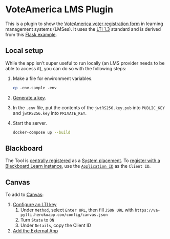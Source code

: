 # VoteAmerica LMS Plugin

This is a plugin to show the [VoteAmerica voter registration form](https://www.voteamerica.com/voter-registration/) in learning management systems (LMSes). It uses the [LTI 1.3](https://www.imsglobal.org/activity/learning-tools-interoperability) standard and is derived from this [Flask example](https://github.com/dmitry-viskov/pylti1.3-flask-example).

## Local setup

While the app isn't super useful to run locally (an LMS provider needs to be able to access it), you can do so with the following steps:

1. Make a file for environment variables.

   ```sh
   cp .env.sample .env
   ```

1. [Generate a key](https://github.com/dmitry-viskov/pylti1.3/wiki/How-to-generate-JWT-RS256-key-and-JWKS).
1. In the `.env` file, put the contents of the `jwtRS256.key.pub` into `PUBLIC_KEY` and `jwtRS256.key` into `PRIVATE_KEY`.
1. Start the server.

   ```sh
   docker-compose up --build
   ```

## Blackboard

The Tool is [centrally registered](https://docs.blackboard.com/lti/lti-registration-and-deployment) as a [System placement](https://docs.blackboard.com/lti/getting-started-with-lti#lti-placements). To [register with a Blackboard Learn instance](https://help.blackboard.com/Learn/Administrator/SaaS/Integrations/Learning_Tools_Interoperability#addlti13), use the [`Application ID`](https://developer.blackboard.com/portal/applications) as the `Client ID`.

## Canvas

To add to [Canvas](https://www.instructure.com/canvas):

1. [Configure an LTI key](https://community.canvaslms.com/t5/Admin-Guide/How-do-I-configure-an-LTI-key-for-an-account/ta-p/140)
   1. Under `Method`, select `Enter URL`, then fill `JSON URL` with `https://va-pylti.herokuapp.com/config/canvas.json`
   1. Turn `State` to `ON`
   1. Under `Details`, copy the Client ID
1. [Add the External App](https://community.canvaslms.com/t5/Admin-Guide/How-do-I-configure-an-external-app-for-an-account-using-a-client/ta-p/202)
